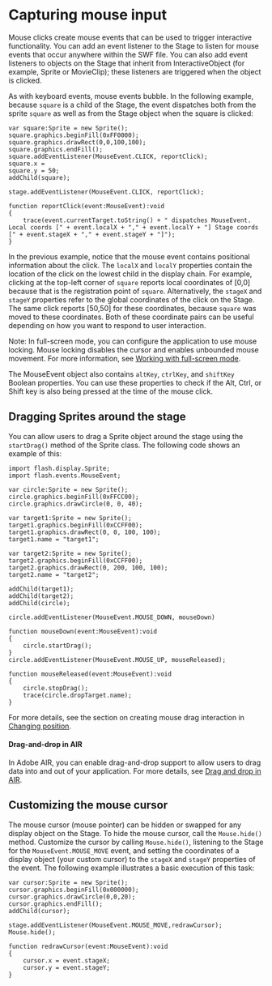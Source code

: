 # Capturing mouse input

Mouse clicks create mouse events that can be used to trigger interactive
functionality. You can add an event listener to the Stage to listen for mouse
events that occur anywhere within the SWF file. You can also add event listeners
to objects on the Stage that inherit from InteractiveObject (for example, Sprite
or MovieClip); these listeners are triggered when the object is clicked.

As with keyboard events, mouse events bubble. In the following example, because
`square` is a child of the Stage, the event dispatches both from the sprite
`square` as well as from the Stage object when the square is clicked:

    var square:Sprite = new Sprite();
    square.graphics.beginFill(0xFF0000);
    square.graphics.drawRect(0,0,100,100);
    square.graphics.endFill();
    square.addEventListener(MouseEvent.CLICK, reportClick);
    square.x =
    square.y = 50;
    addChild(square);

    stage.addEventListener(MouseEvent.CLICK, reportClick);

    function reportClick(event:MouseEvent):void
    {
    	trace(event.currentTarget.toString() + " dispatches MouseEvent. Local coords [" + event.localX + "," + event.localY + "] Stage coords [" + event.stageX + "," + event.stageY + "]");
    }

In the previous example, notice that the mouse event contains positional
information about the click. The `localX` and `localY` properties contain the
location of the click on the lowest child in the display chain. For example,
clicking at the top-left corner of `square` reports local coordinates of \[0,0\]
because that is the registration point of `square`. Alternatively, the `stageX`
and `stageY` properties refer to the global coordinates of the click on the
Stage. The same click reports \[50,50\] for these coordinates, because `square`
was moved to these coordinates. Both of these coordinate pairs can be useful
depending on how you want to respond to user interaction.

Note: In full-screen mode, you can configure the application to use mouse
locking. Mouse locking disables the cursor and enables unbounded mouse movement.
For more information, see
[Working with full-screen mode](WS2E9C7F3B-6A7C-4c5d-8ADD-5B23446FBEEB.html).

The MouseEvent object also contains `altKey`, `ctrlKey`, and `shiftKey` Boolean
properties. You can use these properties to check if the Alt, Ctrl, or Shift key
is also being pressed at the time of the mouse click.

## Dragging Sprites around the stage

You can allow users to drag a Sprite object around the stage using the
`startDrag()` method of the Sprite class. The following code shows an example of
this:

    import flash.display.Sprite;
    import flash.events.MouseEvent;

    var circle:Sprite = new Sprite();
    circle.graphics.beginFill(0xFFCC00);
    circle.graphics.drawCircle(0, 0, 40);

    var target1:Sprite = new Sprite();
    target1.graphics.beginFill(0xCCFF00);
    target1.graphics.drawRect(0, 0, 100, 100);
    target1.name = "target1";

    var target2:Sprite = new Sprite();
    target2.graphics.beginFill(0xCCFF00);
    target2.graphics.drawRect(0, 200, 100, 100);
    target2.name = "target2";

    addChild(target1);
    addChild(target2);
    addChild(circle);

    circle.addEventListener(MouseEvent.MOUSE_DOWN, mouseDown)

    function mouseDown(event:MouseEvent):void
    {
    	circle.startDrag();
    }
    circle.addEventListener(MouseEvent.MOUSE_UP, mouseReleased);

    function mouseReleased(event:MouseEvent):void
    {
    	circle.stopDrag();
    	trace(circle.dropTarget.name);
    }

For more details, see the section on creating mouse drag interaction in
[Changing position](WS5b3ccc516d4fbf351e63e3d118a9b90204-7df5.html).

#### Drag-and-drop in AIR

In Adobe AIR, you can enable drag-and-drop support to allow users to drag data
into and out of your application. For more details, see
[Drag and drop in AIR](WS5b3ccc516d4fbf351e63e3d118666ade46-7e8a.html).

## Customizing the mouse cursor

The mouse cursor (mouse pointer) can be hidden or swapped for any display object
on the Stage. To hide the mouse cursor, call the `Mouse.hide()` method.
Customize the cursor by calling `Mouse.hide()`, listening to the Stage for the
`MouseEvent.MOUSE_MOVE` event, and setting the coordinates of a display object
(your custom cursor) to the `stageX` and `stageY` properties of the event. The
following example illustrates a basic execution of this task:

    var cursor:Sprite = new Sprite();
    cursor.graphics.beginFill(0x000000);
    cursor.graphics.drawCircle(0,0,20);
    cursor.graphics.endFill();
    addChild(cursor);

    stage.addEventListener(MouseEvent.MOUSE_MOVE,redrawCursor);
    Mouse.hide();

    function redrawCursor(event:MouseEvent):void
    {
    	cursor.x = event.stageX;
    	cursor.y = event.stageY;
    }
